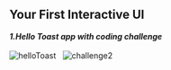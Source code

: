 ## Your First Interactive UI

***1.Hello Toast app with coding challenge***
<br>
<br>
![helloToast](https://user-images.githubusercontent.com/47735236/111275477-48b80780-865e-11eb-969a-e1e069c1e754.gif) &nbsp; ![challenge2](https://user-images.githubusercontent.com/47735236/111277901-0d6b0800-8661-11eb-8f33-c661a4dd7eeb.gif)
 
